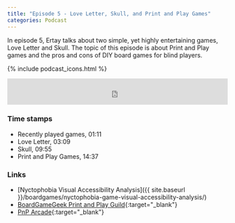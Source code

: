 ```yaml
---
title: "Episode 5 - Love Letter, Skull, and Print and Play Games"
categories: Podcast
---
```

In episode 5, Ertay talks about two simple, yet highly entertaining games, Love Letter and Skull. The topic of this episode is about Print and Play games and the pros and cons of DIY board games for blind players.

{% include podcast_icons.html %}

<iframe src="https://pinecast.com/player/ea903fd1-e82e-4741-b3dd-34b88a727885?theme=minimal" seamless height="60" style="border:0" class="pinecast-embed" frameborder="0" width="100%"></iframe>

### Time stamps

- Recently played games, 01:11
- Love Letter, 03:09
- Skull, 09:55
- Print and Play Games, 14:37

### Links

- [Nyctophobia Visual Accessibility Analysis]({{ site.baseurl }}/boardgames/nyctophobia-game-visual-accessibility-analysis/)
- [BoardGameGeek Print and Play Guild](https://boardgamegeek.com/guild/477){:target="_blank"}
- [PnP Arcade](https://www.pnparcade.com/){:target="_blank"}